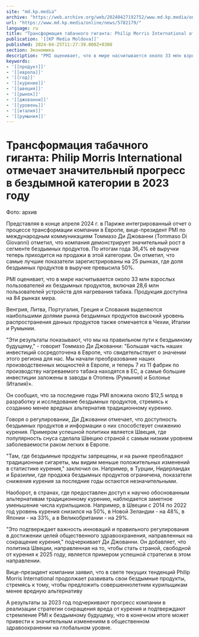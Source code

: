 ```yaml
---
site: "md.kp.media"
archive: "https://web.archive.org/web/20240427192752/www.md.kp.media/online/news/5782179/"
url: "https://www.md.kp.media/online/news/5782179/"
language: ru
title: "Трансформация табачного гиганта: Philip Morris International отмечает значительный прогресс в бездымной категории в 2023 году"
publication: '[[KP Media Moldova]]'
published: 2024-04-25T11:27:39.000Z+0300
section: Экономика
description: "PMI оценивает, что в мире насчитывается около 33 млн взрослых пользователей их бездымных продуктов, включая 28,6 млн пользователей устройств для нагревания табака"
keywords:
- '[[продукт]]'
- '[[европа]]'
- '[[год]]'
- '[[курение]]'
- '[[швеция]]'
- '[[рынок]]'
- '[[джованни]]'
- '[[уровень]]'
- '[[италия]]'
- '[[румыния]]'
---
```


# Трансформация табачного гиганта: Philip Morris International отмечает значительный прогресс в бездымной категории в 2023 году

Фото: архив

Представляя в конце апреля 2024 г. в Париже интегрированный отчет о процессе трансформации компании в Европе, вице-президент PMI по международным коммуникациям Томмазо Ди Джованни (Tommaso Di Giovanni) отметил, что компания демонстрирует значительный рост в сегменте бездымных продуктов. По итогам года 36,4% её выручки теперь приходится на продажи в этой категории. Он отметил, что самые лучшие показатели зарегистрированы на 25 рынках, где доля бездымных продуктов в выручке превысила 50%.

PMI оценивает, что в мире насчитывается около 33 млн взрослых пользователей их бездымных продуктов, включая 28,6 млн пользователей устройств для нагревания табака. Продукция доступна на 84 рынках мира.

Венгрия, Литва, Португалия, Греция и Словакия выделяются наибольшими долями рынка бездымных продуктов высокий уровень распространения данных продуктов также отмечается в Чехии, Италии и Румынии.

"Эти результаты показывают, что мы на правильном пути к бездымному будущему," - говорит Томмазо Ди Джованни: "Большая часть наших инвестиций сосредоточена в Европе, что свидетельствует о значении этого региона для нас. Мы начали преобразование наших производственных мощностей в Европе, и теперь 7 из 11 фабрик по производству нагреваемого табака находятся в ЕС, а самые большие инвестиции заложены в заводы в Отопень (Румыния) и Болонье (Италия)».

Он сообщил, что за последние годы PMI вложила около $12,5 млрд в разработку и исследование бездымных продуктов, стремясь к созданию менее вредных альтернатив традиционному курению.

Говоря о регулировании, Ди Джованни отмечает, что доступность бездымных продуктов и информации о них способствует снижению курения. Примером успешной политики является Швеция, где популярность снуса сделала Швецию страной с самым низким уровнем заболеваемости раком легких в Европе.

"Там, где бездымные продукты запрещены, и на рынке преобладают традиционные сигареты, мы видим меньше положительных изменений в статистике курения," заключил он. Например, в Турции, Нидерландах и Бразилии, где продажа бездымных продуктов ограничена, показатели снижения курения за последние годы остаются незначительными.

Наоборот, в странах, где предоставлен доступ к научно обоснованным альтернативам традиционному курению, наблюдается заметное уменьшение числа курильщиков. Например, в Швеции с 2014 по 2022 год уровень курения снизился на 50%, в Новой Зеландии - на 48%, в Японии - на 33%, а в Великобритании - на 29%.

"Это подтверждает важность инноваций и правильного регулирования в достижении целей общественного здравоохранения, направленных на сокращение курения," подчеркивает Ди Джованни. Он добавляет, что политика Швеции, направленная на то, чтобы стать страной, свободной от курения к 2025 году, является примером успешной стратегии в этом направлении.

Вице-президент компании заявил, что в свете текущих тенденций Philip Morris International продолжает развивать свои бездымные продукты, стремясь к тому, чтобы предложить совершеннолетним курильщикам менее вредную альтернативу

А результаты за 2023 год подчеркивают прогресс компании в реализации стратегии сокращения вреда от курения и подтверждают стремление PMI к бездымному будущему, что в конечном итоге может привести к значительным изменениям в общественном здравоохранении на глобальном уровне.

